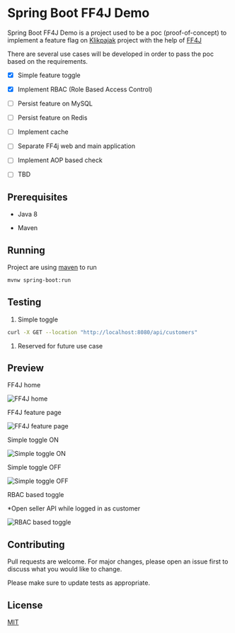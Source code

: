# Spring Boot FF4J Demo

Spring Boot FF4J Demo is a project used to be a poc (proof-of-concept) to implement a feature flag on [Klikpajak](https://my.klikpajak.id/) project with the help of [FF4J](https://github.com/ff4j/ff4j)

There are several use cases will be developed in order to pass the poc based on the requirements.

- [x] Simple feature toggle

- [x] Implement RBAC (Role Based Access Control)

- [ ] Persist feature on MySQL

- [ ] Persist feature on Redis

- [ ] Implement cache

- [ ] Separate FF4j web and main application

- [ ] Implement AOP based check

- [ ] TBD

## Prerequisites

* Java 8

* Maven

## Running

Project are using [maven](https://maven.apache.org/) to run
```bash
mvnw spring-boot:run
```

## Testing

1. Simple toggle

```bash
curl -X GET --location "http://localhost:8080/api/customers"
```

1. Reserved for future use case

## Preview

FF4J home

![FF4J home](https://i.ibb.co/HqMbtdr/ff4j-home.png)

FF4J feature page

![FF4J feature page](https://i.ibb.co/QcVmVTK/ff4j-feature-list.png)

Simple toggle ON

![Simple toggle ON](https://i.ibb.co/RpvgnmV/simple-toggle-on.png)

Simple toggle OFF

![Simple toggle OFF](https://i.ibb.co/t3MtDn0/simple-toggle-off.png)

RBAC based toggle

*Open seller API while logged in as customer

![RBAC based toggle](https://i.ibb.co/fDLd7tw/rbac-toggle.png)

## Contributing
Pull requests are welcome. For major changes, please open an issue first to discuss what you would like to change.

Please make sure to update tests as appropriate.

## License
[MIT](https://choosealicense.com/licenses/mit/)
